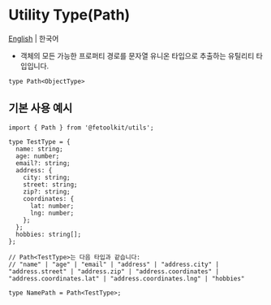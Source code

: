 # Utility Type(Path)

[English](../en/type_path.md) | 한국어

- 객체의 모든 가능한 프로퍼티 경로를 문자열 유니온 타입으로 추출하는 유틸리티 타입입니다.

```tsx
type Path<ObjectType>
```

## 기본 사용 예시

```tsx
import { Path } from '@fetoolkit/utils';

type TestType = {
  name: string;
  age: number;
  email?: string;
  address: {
    city: string;
    street: string;
    zip?: string;
    coordinates: {
      lat: number;
      lng: number;
    };
  };
  hobbies: string[];
};

// Path<TestType>는 다음 타입과 같습니다:
// "name" | "age" | "email" | "address" | "address.city" | "address.street" | "address.zip" | "address.coordinates" | "address.coordinates.lat" | "address.coordinates.lng" | "hobbies"

type NamePath = Path<TestType>;
```

